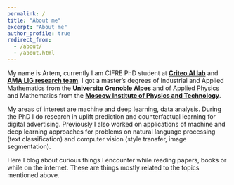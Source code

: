 ```yaml
---
permalink: /
title: "About me"
excerpt: "About me"
author_profile: true
redirect_from: 
  - /about/
  - /about.html
---
```


My name is Artem, currently I am CIFRE PhD student at **[Criteo AI lab](http://ailab.criteo.com)** and **[AMA LIG research team](http://ama.liglab.fr)**. I got a master’s degrees of Industrial and Applied Mathematics from the **[Universite Grenoble Alpes](https://msiam.imag.fr/)** and of Applied Physics and Mathematics from the **[Moscow Institute of Physics and Technology](http://www.mipt.ru/)**.

My areas of interest are machine and deep learning, data analysis. During the PhD I do research in uplift prediction and counterfactual learning for digital advertising. Previously I also worked on applications of machine and deep learning approaches for problems on natural language processing (text classification) and computer vision (style transfer, image segmentation).

Here I blog about curious things I encounter while reading papers, books or while on the internet. These are things mostly related to the topics mentioned above.
